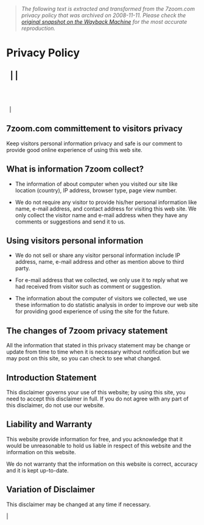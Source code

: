> *The following text is extracted and transformed from the 7zoom.com privacy policy that was archived on 2008-11-11. Please check the [original snapshot on the Wayback Machine](https://web.archive.org/web/20081111135942id_/http%3A//7zoom.com/privacy-policy.html) for the most accurate reproduction.*

# Privacy Policy

  |  |    
---  
   
   
   
  |    
  
## 7zoom.com committement to visitors privacy 

Keep visitors personal information privacy and safe is our comment to provide good online experience of using this web site.

## What is information 7zoom collect?

  * The information of about computer when you visited our site like location (country), IP address, browser type, page view number.



  * We do not require any visitor to provide his/her personal information like name, e-mail address, and contact address for visiting this web site. We only collect the visitor name and e-mail address when they have any comments or suggestions and send it to us.




## Using visitors personal information

  * We do not sell or share any visitor personal information include IP address, name, e-mail address and other as mention above to third party.



  * For e-mail address that we collected, we only use it to reply what we had received from visitor such as comment or suggestion.



  * The information about the computer of visitors we collected, we use these information to do statistic analysis in order to improve our web site for providing good experience of using the site for the future.




## The changes of 7zoom privacy statement

All the information that stated in this privacy statement may be change or update from time to time when it is necessary without notification but we may post on this site, so you can check to see what changed.

## Introduction Statement 

This disclaimer governs your use of this website; by using this site, you need to accept this disclaimer in full. If you do not agree with any part of this disclaimer, do not use our website.

## Liability and Warranty

This website provide information for free, and you acknowledge that it would be unreasonable to hold us liable in respect of this website and the information on this website.

We do not warranty that the information on this website is correct, accuracy and it is kept up-to-date.

## Variation of Disclaimer

This disclaimer may be changed at any time if necessary.

|    
   
 
